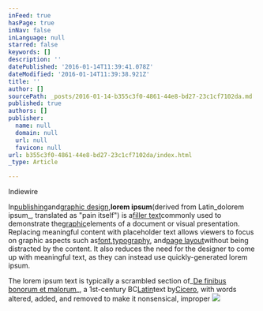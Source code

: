 ```yaml
---
inFeed: true
hasPage: true
inNav: false
inLanguage: null
starred: false
keywords: []
description: ''
datePublished: '2016-01-14T11:39:41.078Z'
dateModified: '2016-01-14T11:39:38.921Z'
title: ''
author: []
sourcePath: _posts/2016-01-14-b355c3f0-4861-44e8-bd27-23c1cf7102da.md
published: true
authors: []
publisher:
  name: null
  domain: null
  url: null
  favicon: null
url: b355c3f0-4861-44e8-bd27-23c1cf7102da/index.html
_type: Article

---
```

Indiewire

In[publishing][0]and[graphic design][1],**lorem ipsum**(derived from Latin_dolorem ipsum_, translated as "pain itself") is a[filler text][2]commonly used to demonstrate the[graphic][3]elements of a document or visual presentation. Replacing meaningful content with placeholder text allows viewers to focus on graphic aspects such as[font][4],[typography][5], and[page layout][6]without being distracted by the content. It also reduces the need for the designer to come up with meaningful text, as they can instead use quickly-generated lorem ipsum.

The lorem ipsum text is typically a scrambled section of_[De finibus bonorum et malorum][7]_, a 1st-century BC[Latin][8]text by[Cicero][9], with words altered, added, and removed to make it nonsensical, improper
![](https://the-grid-user-content.s3-us-west-2.amazonaws.com/8361548e-4319-427a-9081-70428fad176a.jpg)

[0]: https://en.wikipedia.org/wiki/Publishing "Publishing"
[1]: https://en.wikipedia.org/wiki/Graphic_design "Graphic design"
[2]: https://en.wikipedia.org/wiki/Filler_text "Filler text"
[3]: https://en.wikipedia.org/wiki/Graphic "Graphic"
[4]: https://en.wikipedia.org/wiki/Font "Font"
[5]: https://en.wikipedia.org/wiki/Typography "Typography"
[6]: https://en.wikipedia.org/wiki/Page_layout "Page layout"
[7]: https://en.wikipedia.org/wiki/De_finibus_bonorum_et_malorum "De finibus bonorum et malorum"
[8]: https://en.wikipedia.org/wiki/Latin "Latin"
[9]: https://en.wikipedia.org/wiki/Cicero "Cicero"